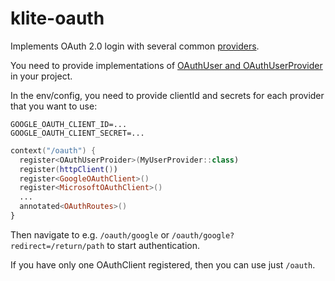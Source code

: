 # klite-oauth

Implements OAuth 2.0 login with several common [providers](src/OAuthClient.kt).

You need to provide implementations of [OAuthUser and OAuthUserProvider](src/OAuthUser.kt) in your project.

In the env/config, you need to provide clientId and secrets for each provider that you want to use:
```
GOOGLE_OAUTH_CLIENT_ID=...
GOOGLE_OAUTH_CLIENT_SECRET=...
```


```kotlin
context("/oauth") {
  register<OAuthUserProider>(MyUserProvider::class)
  register(httpClient())
  register<GoogleOAuthClient>()
  register<MicrosoftOAuthClient>()
  ...
  annotated<OAuthRoutes>()
}
```

Then navigate to e.g. `/oauth/google` or `/oauth/google?redirect=/return/path` to start authentication.

If you have only one OAuthClient registered, then you can use just `/oauth`.
